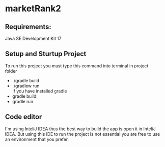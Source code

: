 # marketRank2

## Requirements:
Java SE Development Kit 17

## Setup and Sturtup Project
To run this project you must type this command into terminal in project folder
- .\gradle build
- .\gradlew run  
If you have installed gradle
- gradle build
- gradle run

## Code editor
I'm using InteliJ IDEA thus the best way to build the app is open it in InteliJ IDEA. But using this IDE to run the project is not essential you are free to use an environment that you prefer.
